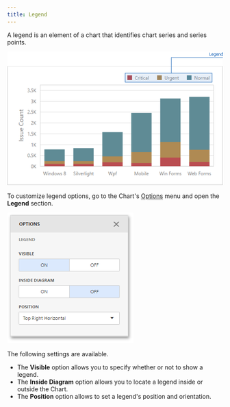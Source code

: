 ```yaml
---
title: Legend
---
```

A legend is an element of a chart that identifies chart series and series points.

![wdd-chart-legend](../../../../images/Img125083.png)

To customize legend options, go to the Chart's [Options](../../../../../dashboard-for-web/articles/web-dashboard-designer-mode/ui-elements/dashboard-item-menu.md) menu and open the **Legend** section.

![wdd-chart-legend-options](../../../../images/Img125080.png)

The following settings are available.
* The **Visible** option allows you to specify whether or not to show a legend.
* The **Inside Diagram** option allows you to locate a legend inside or outside the Chart.
* The **Position** option allows to set a legend's position and orientation.